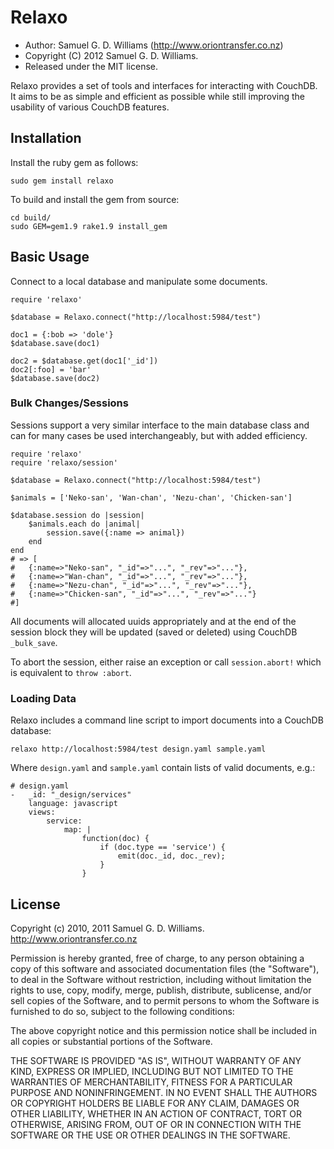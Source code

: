 Relaxo
======

* Author: Samuel G. D. Williams (<http://www.oriontransfer.co.nz>)
* Copyright (C) 2012 Samuel G. D. Williams.
* Released under the MIT license.

Relaxo provides a set of tools and interfaces for interacting with CouchDB. It aims to be as simple and efficient as possible while still improving the usability of various CouchDB features.

Installation
------------

Install the ruby gem as follows:

	sudo gem install relaxo

To build and install the gem from source:

	cd build/
	sudo GEM=gem1.9 rake1.9 install_gem

Basic Usage
-----------

Connect to a local database and manipulate some documents.

	require 'relaxo'
	
	$database = Relaxo.connect("http://localhost:5984/test")
	
	doc1 = {:bob => 'dole'}
	$database.save(doc1)
	
	doc2 = $database.get(doc1['_id'])
	doc2[:foo] = 'bar'
	$database.save(doc2)

### Bulk Changes/Sessions ###

Sessions support a very similar interface to the main database class and can for many cases be used interchangeably, but with added efficiency.

	require 'relaxo'
	require 'relaxo/session'
	
	$database = Relaxo.connect("http://localhost:5984/test")
	
	$animals = ['Neko-san', 'Wan-chan', 'Nezu-chan', 'Chicken-san']
	
	$database.session do |session|
		$animals.each do |animal|
			session.save({:name => animal})
		end
	end
	# => [
	#	{:name=>"Neko-san", "_id"=>"...", "_rev"=>"..."},
	#	{:name=>"Wan-chan", "_id"=>"...", "_rev"=>"..."},
	#	{:name=>"Nezu-chan", "_id"=>"...", "_rev"=>"..."},
	#	{:name=>"Chicken-san", "_id"=>"...", "_rev"=>"..."}
	#]

All documents will allocated uuids appropriately and at the end of the session block they will be updated (saved or deleted)
using CouchDB `_bulk_save`.

To abort the session, either raise an exception or call `session.abort!` which is equivalent to `throw :abort`.

### Loading Data ###

Relaxo includes a command line script to import documents into a CouchDB database:

	relaxo http://localhost:5984/test design.yaml sample.yaml

Where `design.yaml` and `sample.yaml` contain lists of valid documents, e.g.:

	# design.yaml
	-   _id: "_design/services"
	    language: javascript
	    views:
	        service:
	            map: |
	                function(doc) {
	                    if (doc.type == 'service') {
	                        emit(doc._id, doc._rev);
	                    }
	                }

License
-------

Copyright (c) 2010, 2011 Samuel G. D. Williams. <http://www.oriontransfer.co.nz>

Permission is hereby granted, free of charge, to any person obtaining a copy
of this software and associated documentation files (the "Software"), to deal
in the Software without restriction, including without limitation the rights
to use, copy, modify, merge, publish, distribute, sublicense, and/or sell
copies of the Software, and to permit persons to whom the Software is
furnished to do so, subject to the following conditions:

The above copyright notice and this permission notice shall be included in
all copies or substantial portions of the Software.

THE SOFTWARE IS PROVIDED "AS IS", WITHOUT WARRANTY OF ANY KIND, EXPRESS OR
IMPLIED, INCLUDING BUT NOT LIMITED TO THE WARRANTIES OF MERCHANTABILITY,
FITNESS FOR A PARTICULAR PURPOSE AND NONINFRINGEMENT. IN NO EVENT SHALL THE
AUTHORS OR COPYRIGHT HOLDERS BE LIABLE FOR ANY CLAIM, DAMAGES OR OTHER
LIABILITY, WHETHER IN AN ACTION OF CONTRACT, TORT OR OTHERWISE, ARISING FROM,
OUT OF OR IN CONNECTION WITH THE SOFTWARE OR THE USE OR OTHER DEALINGS IN
THE SOFTWARE.
